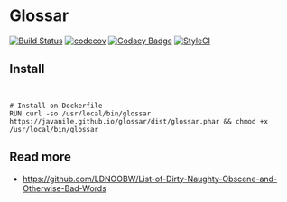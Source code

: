 # Glossar

[![Build Status](https://travis-ci.org/javanile/glossar.svg?branch=master)](https://travis-ci.org/javanile/glossar)
[![codecov](https://codecov.io/gh/javanile/glossar/branch/master/graph/badge.svg)](https://codecov.io/gh/javanile/glossar)
[![Codacy Badge](https://app.codacy.com/project/badge/Grade/0e9cfd738b884e3396422676e0816ccf)](https://www.codacy.com/gh/javanile/glossar?utm_source=github.com&amp;utm_medium=referral&amp;utm_content=javanile/glossar&amp;utm_campaign=Badge_Grade)
[![StyleCI](https://github.styleci.io/repos/248269380/shield?branch=master)](https://github.styleci.io/repos/248269380)



## Install

```


# Install on Dockerfile
RUN curl -so /usr/local/bin/glossar https://javanile.github.io/glossar/dist/glossar.phar && chmod +x /usr/local/bin/glossar
```

## Read more

- https://github.com/LDNOOBW/List-of-Dirty-Naughty-Obscene-and-Otherwise-Bad-Words

